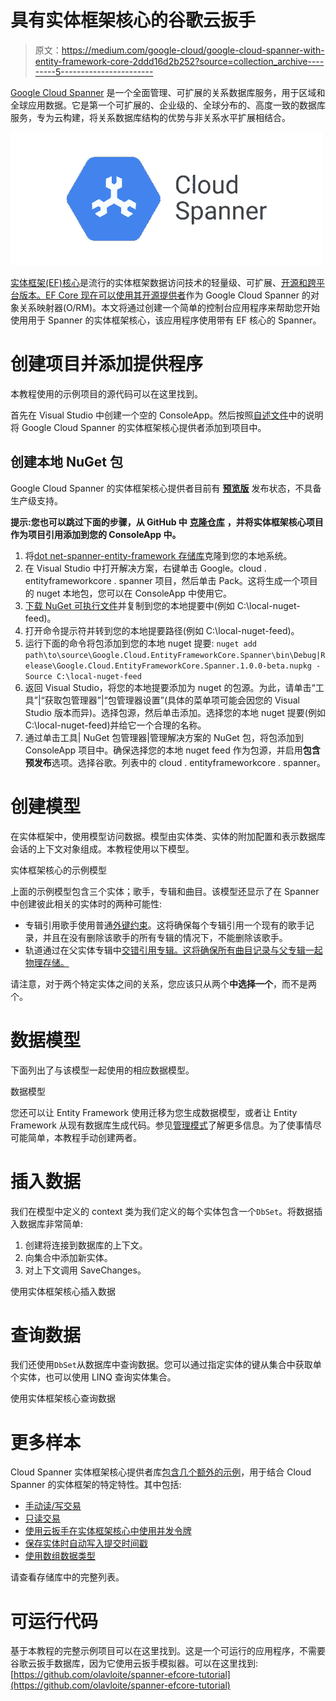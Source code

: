 # 具有实体框架核心的谷歌云扳手

> 原文：<https://medium.com/google-cloud/google-cloud-spanner-with-entity-framework-core-2ddd16d2b252?source=collection_archive---------5----------------------->

[Google Cloud Spanner](https://cloud.google.com/spanner) 是一个全面管理、可扩展的关系数据库服务，用于区域和全球应用数据。它是第一个可扩展的、企业级的、全球分布的、高度一致的数据库服务，专为云构建，将关系数据库结构的优势与非关系水平扩展相结合。

![](img/5ea3e6661905a239ecd25ee94bea5a27.png)

[实体框架(EF)核心](https://docs.microsoft.com/en-us/ef/core/)是流行的实体框架数据访问技术的轻量级、可扩展、[开源和跨平台版本。EF Core 现在可以使用其](https://github.com/dotnet/efcore)[开源提供者](https://github.com/cloudspannerecosystem/dotnet-spanner-entity-framework)作为 Google Cloud Spanner 的对象关系映射器(O/RM)。本文将通过创建一个简单的控制台应用程序来帮助您开始使用用于 Spanner 的实体框架核心，该应用程序使用带有 EF 核心的 Spanner。

# 创建项目并添加提供程序

本教程使用的示例项目的源代码可以在这里找到。

首先在 Visual Studio 中创建一个空的 ConsoleApp。然后按照[自述文件](https://github.com/cloudspannerecosystem/dotnet-spanner-entity-framework#create-and-publish-a-nuget-package-locally-using-visual-studio)中的说明将 Google Cloud Spanner 的实体框架核心提供者添加到项目中。

## 创建本地 NuGet 包

Google Cloud Spanner 的实体框架核心提供者目前有 [**预览版**](https://github.com/cloudspannerecosystem/dotnet-spanner-entity-framework#googlecloudentityframeworkcorespanner) 发布状态，不具备生产级支持。

**提示:您也可以跳过下面的步骤，从 GitHub 中** [**克隆仓库**](https://github.com/cloudspannerecosystem/dotnet-spanner-entity-framework) **，并将实体框架核心项目作为项目引用添加到您的 ConsoleApp 中。**

1.  将[dot net-spanner-entity-framework 存储库](https://github.com/cloudspannerecosystem/dotnet-spanner-entity-framework)克隆到您的本地系统。
2.  在 Visual Studio 中打开解决方案，右键单击 Google。cloud . entityframeworkcore . spanner 项目，然后单击 Pack。这将生成一个项目的 nuget 本地包，您可以在 ConsoleApp 中使用它。
3.  [下载 NuGet 可执行文件](https://www.nuget.org/downloads)并复制到您的本地提要中(例如 C:\local-nuget-feed)。
4.  打开命令提示符并转到您的本地提要路径(例如 C:\local-nuget-feed)。
5.  运行下面的命令将包添加到您的本地 nuget 提要:
    `nuget add path\to\source\Google.Cloud.EntityFrameworkCore.Spanner\bin\Debug|Release\Google.Cloud.EntityFrameworkCore.Spanner.1.0.0-beta.nupkg -Source C:\local-nuget-feed`
6.  返回 Visual Studio，将您的本地提要添加为 nuget 的包源。为此，请单击“工具”|“获取包管理器”|“包管理器设置”(具体的菜单项可能会因您的 Visual Studio 版本而异)。选择包源，然后单击添加。选择您的本地 nuget 提要(例如 C:\local-nuget-feed)并给它一个合理的名称。
7.  通过单击工具| NuGet 包管理器|管理解决方案的 NuGet 包，将包添加到 ConsoleApp 项目中。确保选择您的本地 nuget feed 作为包源，并启用**包含预发布**选项。选择谷歌。列表中的 cloud . entityframeworkcore . spanner。

# 创建模型

在实体框架中，使用模型访问数据。模型由实体类、实体的附加配置和表示数据库会话的上下文对象组成。本教程使用以下模型。

实体框架核心的示例模型

上面的示例模型包含三个实体；歌手，专辑和曲目。该模型还显示了在 Spanner 中创建彼此相关的实体时的两种可能性:

*   专辑引用歌手使用普通[外键约束](https://cloud.google.com/spanner/docs/foreign-keys/overview)。这将确保每个专辑引用一个现有的歌手记录，并且在没有删除该歌手的所有专辑的情况下，不能删除该歌手。
*   轨道通过在父实体专辑中[交错引用专辑。这将确保所有曲目记录与父专辑一起物理存储。](https://cloud.google.com/spanner/docs/schema-and-data-model#creating-interleaved-tables)

请注意，对于两个特定实体之间的关系，您应该只从两个**中选择一个**，而不是两个。

# 数据模型

下面列出了与该模型一起使用的相应数据模型。

数据模型

您还可以让 Entity Framework 使用迁移为您生成数据模型，或者让 Entity Framework 从现有数据库生成代码。参见[管理模式](https://docs.microsoft.com/en-us/ef/core/managing-schemas/)了解更多信息。为了使事情尽可能简单，本教程手动创建两者。

# 插入数据

我们在模型中定义的 context 类为我们定义的每个实体包含一个`DbSet`。将数据插入数据库非常简单:

1.  创建将连接到数据库的上下文。
2.  向集合中添加新实体。
3.  对上下文调用 SaveChanges。

使用实体框架核心插入数据

# 查询数据

我们还使用`DbSet`从数据库中查询数据。您可以通过指定实体的键从集合中获取单个实体，也可以使用 LINQ 查询实体集合。

使用实体框架核心查询数据

# 更多样本

Cloud Spanner 实体框架核心提供者库[包含几个额外的示例](https://github.com/cloudspannerecosystem/dotnet-spanner-entity-framework/tree/master/Google.Cloud.EntityFrameworkCore.Spanner.Samples)，用于结合 Cloud Spanner 的实体框架的特定特性。其中包括:

*   [手动读/写交易](https://github.com/cloudspannerecosystem/dotnet-spanner-entity-framework/blob/master/Google.Cloud.EntityFrameworkCore.Spanner.Samples/Snippets/TransactionSample.cs)
*   [只读交易](https://github.com/cloudspannerecosystem/dotnet-spanner-entity-framework/blob/master/Google.Cloud.EntityFrameworkCore.Spanner.Samples/Snippets/ReadOnlyTransactionSample.cs)
*   [使用云扳手在实体框架核心中使用并发令牌](https://github.com/cloudspannerecosystem/dotnet-spanner-entity-framework/blob/master/Google.Cloud.EntityFrameworkCore.Spanner.Samples/Snippets/ConcurrencyTokenSample.cs)
*   [保存实体时自动写入提交时间戳](https://github.com/cloudspannerecosystem/dotnet-spanner-entity-framework/blob/master/Google.Cloud.EntityFrameworkCore.Spanner.Samples/Snippets/CommitTimestampSample.cs)
*   [使用数组数据类型](https://github.com/cloudspannerecosystem/dotnet-spanner-entity-framework/blob/master/Google.Cloud.EntityFrameworkCore.Spanner.Samples/Snippets/ArraysSample.cs)

请查看存储库中的完整列表。

# 可运行代码

基于本教程的完整示例项目可以在这里找到。这是一个可运行的应用程序，不需要谷歌云扳手数据库，因为它使用云扳手模拟器。可以在这里找到:[https://github.com/olavloite/spanner-efcore-tutorial](https://github.com/olavloite/spanner-efcore-tutorial)